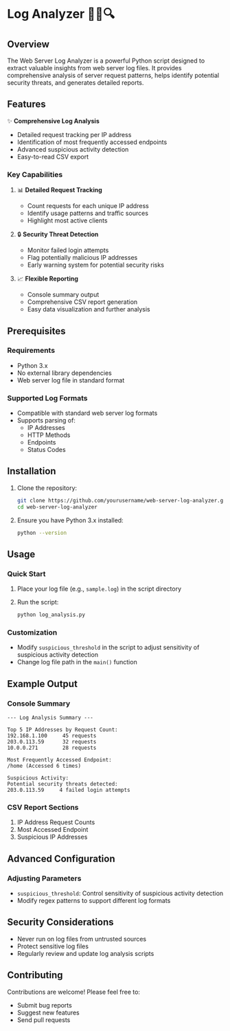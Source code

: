 # Log Analyzer 🕵️‍♂️🔍

## Overview

The Web Server Log Analyzer is a powerful Python script designed to extract valuable insights from web server log files. It provides comprehensive analysis of server request patterns, helps identify potential security threats, and generates detailed reports.

## Features

✨ **Comprehensive Log Analysis**
- Detailed request tracking per IP address
- Identification of most frequently accessed endpoints
- Advanced suspicious activity detection
- Easy-to-read CSV export

### Key Capabilities

1. 📊 **Detailed Request Tracking**
   - Count requests for each unique IP address
   - Identify usage patterns and traffic sources
   - Highlight most active clients

2. 🔒 **Security Threat Detection**
   - Monitor failed login attempts
   - Flag potentially malicious IP addresses
   - Early warning system for potential security risks

3. 📈 **Flexible Reporting**
   - Console summary output
   - Comprehensive CSV report generation
   - Easy data visualization and further analysis

## Prerequisites

### Requirements
- Python 3.x
- No external library dependencies
- Web server log file in standard format

### Supported Log Formats
- Compatible with standard web server log formats
- Supports parsing of:
  - IP Addresses
  - HTTP Methods
  - Endpoints
  - Status Codes

## Installation

1. Clone the repository:
   ```bash
   git clone https://github.com/yourusername/web-server-log-analyzer.git
   cd web-server-log-analyzer
   ```

2. Ensure you have Python 3.x installed:
   ```bash
   python --version
   ```

## Usage

### Quick Start

1. Place your log file (e.g., `sample.log`) in the script directory

2. Run the script:
   ```bash
   python log_analysis.py
   ```

### Customization

- Modify `suspicious_threshold` in the script to adjust sensitivity of suspicious activity detection
- Change log file path in the `main()` function

## Example Output

### Console Summary
```
--- Log Analysis Summary ---

Top 5 IP Addresses by Request Count:
192.168.1.100     45 requests
203.0.113.59      32 requests
10.0.0.271        28 requests

Most Frequently Accessed Endpoint:
/home (Accessed 6 times)

Suspicious Activity:
Potential security threats detected:
203.0.113.59     4 failed login attempts
```

### CSV Report Sections
1. IP Address Request Counts
2. Most Accessed Endpoint
3. Suspicious IP Addresses

## Advanced Configuration

### Adjusting Parameters
- `suspicious_threshold`: Control sensitivity of suspicious activity detection
- Modify regex patterns to support different log formats

## Security Considerations

- Never run on log files from untrusted sources
- Protect sensitive log files
- Regularly review and update log analysis scripts

## Contributing

Contributions are welcome! Please feel free to:
- Submit bug reports
- Suggest new features
- Send pull requests




